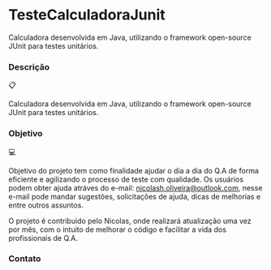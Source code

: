# TesteCalculadoraJunit

Calculadora desenvolvida em Java, utilizando o framework open-source JUnit para testes unitários.<br>

<h3>Descrição</h3>📋

Calculadora desenvolvida em Java, utilizando o framework open-source JUnit para testes unitários.<br>

<h3>Objetivo</h3>💻

Objetivo do projeto tem como finalidade ajudar o dia a dia do Q.A de forma eficiente e agilizando o processo de teste com qualidade.
Os usuários podem obter ajuda atráves do e-mail: nicolash.oliveira@outlook.com, nesse e-mail pode mandar sugestões, solicitações de ajuda, dicas de melhorias e entre outros assuntos.

O projeto é contribuido pelo Nicolas, onde realizará atualização uma vez por mês, com o intuito de melhorar o código e facilitar a vida dos profissionais de Q.A.


<h3>Contato</h3>
